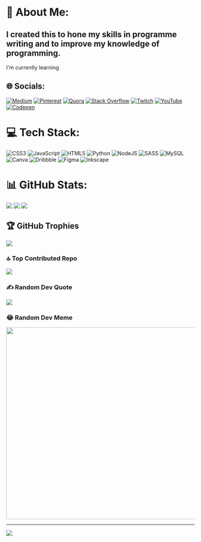 # 💫 About Me:
## I created this to hone my skills in programme writing and to improve my knowledge of programming.<br>
I'm currently learning

## 🌐 Socials:
[![Medium](https://img.shields.io/badge/Medium-12100E?logo=medium&logoColor=white)](https://medium.com/@@amiru.upek.weerathunga) [![Pinterest](https://img.shields.io/badge/Pinterest-%23E60023.svg?logo=Pinterest&logoColor=white)](https://pinterest.com/amiruupekweerathunga) [![Quora](https://img.shields.io/badge/Quora-%23B92B27.svg?logo=Quora&logoColor=white)](https://quora.com/profile/Amiru-Weerathunga) [![Stack Overflow](https://img.shields.io/badge/-Stackoverflow-FE7A16?logo=stack-overflow&logoColor=white)](https://stackoverflow.com/users/19895785) [![Twitch](https://img.shields.io/badge/Twitch-%239146FF.svg?logo=Twitch&logoColor=white)](https://twitch.tv/amirupek-w) [![YouTube](https://img.shields.io/badge/YouTube-%23FF0000.svg?logo=YouTube&logoColor=white)](https://www.youtube.com/channel/UCzZALfRhFNE0Y1WH-0-0Yeg) [![Codepen](https://img.shields.io/badge/Codepen-000000?style=for-the-badge&logo=codepen&logoColor=white)](https://codepen.io/Amiru_Weerathunga) 

# 💻 Tech Stack:
![CSS3](https://img.shields.io/badge/css3-%231572B6.svg?style=for-the-badge&logo=css3&logoColor=white) ![JavaScript](https://img.shields.io/badge/javascript-%23323330.svg?style=for-the-badge&logo=javascript&logoColor=%23F7DF1E) ![HTML5](https://img.shields.io/badge/html5-%23E34F26.svg?style=for-the-badge&logo=html5&logoColor=white) ![Python](https://img.shields.io/badge/python-3670A0?style=for-the-badge&logo=python&logoColor=ffdd54) ![NodeJS](https://img.shields.io/badge/node.js-6DA55F?style=for-the-badge&logo=node.js&logoColor=white) ![SASS](https://img.shields.io/badge/SASS-hotpink.svg?style=for-the-badge&logo=SASS&logoColor=white) ![MySQL](https://img.shields.io/badge/mysql-%2300f.svg?style=for-the-badge&logo=mysql&logoColor=white) ![Canva](https://img.shields.io/badge/Canva-%2300C4CC.svg?style=for-the-badge&logo=Canva&logoColor=white) ![Dribbble](https://img.shields.io/badge/Dribbble-EA4C89?style=for-the-badge&logo=dribbble&logoColor=white) 	![Figma](https://img.shields.io/badge/figma-%23F24E1E.svg?style=for-the-badge&logo=figma&logoColor=white) ![Inkscape](https://img.shields.io/badge/Inkscape-e0e0e0?style=for-the-badge&logo=inkscape&logoColor=080A13)

# 📊 GitHub Stats:
![](https://github-readme-stats.vercel.app/api?username=Amiru2007&theme=dark_dimmed&hide_border=false&include_all_commits=false&count_private=false)
![](https://github-readme-streak-stats.herokuapp.com/?user=Amiru2007&theme=dark_dimmed&hide_border=false)
![](https://github-readme-stats.vercel.app/api/top-langs/?username=Amiru2007&theme=dark_dimmed&hide_border=false&include_all_commits=false&count_private=false&layout=compact)

## 🏆 GitHub Trophies
![](https://github-profile-trophy.vercel.app/?username=Amiru2007&theme=discord&no-frame=false&no-bg=true&margin-w=4)

### 🔝 Top Contributed Repo
![](https://github-contributor-stats.vercel.app/api?username=Amiru2007&limit=5&theme=dark_dimmed&combine_all_yearly_contributions=true)

### ✍️ Random Dev Quote
![](https://quotes-github-readme.vercel.app/api?type=vertical&theme=dark_dimmed)

### 😂 Random Dev Meme
<img src="https://rm.up.railway.app/" width="512px"/>

---
[![](https://visitcount.itsvg.in/api?id=Amiru2007&icon=5&color=1)](https://visitcount.itsvg.in)

<!-- Proudly created with GPRM ( https://gprm.itsvg.in ) -->

